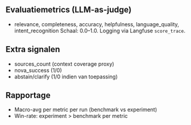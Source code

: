 ## Evaluatiemetrics (LLM-as-judge)
- relevance, completeness, accuracy, helpfulness, language_quality, intent_recognition
Schaal: 0.0–1.0. Logging via Langfuse `score_trace`.

## Extra signalen
- sources_count (context coverage proxy)
- nova_success (1/0)
- abstain/clarify (1/0 indien van toepassing)

## Rapportage
- Macro-avg per metric per run (benchmark vs experiment)
- Win-rate: experiment > benchmark per metric
